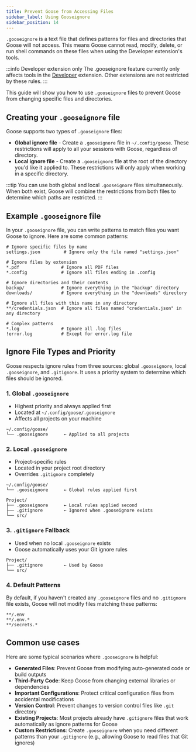 ```yaml
---
title: Prevent Goose from Accessing Files
sidebar_label: Using Gooseignore
sidebar_position: 14
---
```



`.gooseignore` is a text file that defines patterns for files and directories that Goose will not access. This means Goose cannot read, modify, delete, or run shell commands on these files when using the Developer extension's tools.

:::info Developer extension only
The .gooseignore feature currently only affects tools in the [Developer](/docs/tutorials/developer-mcp) extension. Other extensions are not restricted by these rules.
:::

This guide will show you how to use `.gooseignore` files to prevent Goose from changing specific files and directories.

## Creating your `.gooseignore` file

Goose supports two types of `.gooseignore` files:
- **Global ignore file** - Create a `.gooseignore` file in `~/.config/goose`. These restrictions will apply to all your sessions with Goose, regardless of directory.
- **Local ignore file** - Create a `.gooseignore` file at the root of the directory you'd like it applied to. These restrictions will only apply when working in a specific directory.

:::tip
You can use both global and local `.gooseignore` files simultaneously. When both exist, Goose will combine the restrictions from both files to determine which paths are restricted.
:::

## Example `.gooseignore` file

In your `.gooseignore` file, you can write patterns to match files you want Goose to ignore. Here are some common patterns:

```plaintext
# Ignore specific files by name
settings.json         # Ignore only the file named "settings.json"

# Ignore files by extension
*.pdf                # Ignore all PDF files
*.config             # Ignore all files ending in .config

# Ignore directories and their contents
backup/              # Ignore everything in the "backup" directory
downloads/           # Ignore everything in the "downloads" directory

# Ignore all files with this name in any directory
**/credentials.json  # Ignore all files named "credentials.json" in any directory

# Complex patterns
*.log                # Ignore all .log files
!error.log           # Except for error.log file
```

## Ignore File Types and Priority
Goose respects ignore rules from three sources: global `.gooseignore`, local `.gooseignore`, and `.gitignore`. It uses a priority system to determine which files should be ignored. 

### 1. Global `.gooseignore`
- Highest priority and always applied first
- Located at `~/.config/goose/.gooseignore`
- Affects all projects on your machine

```
~/.config/goose/
└── .gooseignore      ← Applied to all projects
```

### 2. Local `.gooseignore`
- Project-specific rules
- Located in your project root directory
- Overrides `.gitignore` completely

```
~/.config/goose/
└── .gooseignore      ← Global rules applied first

Project/
├── .gooseignore      ← Local rules applied second
├── .gitignore        ← Ignored when .gooseignore exists
└── src/
```

### 3. `.gitignore` Fallback
- Used when no local `.gooseignore` exists
- Goose automatically uses your Git ignore rules

```
Project/
├── .gitignore        ← Used by Goose
└── src/
```

### 4. Default Patterns
By default, if you haven't created any `.gooseignore` files and no `.gitignore` file exists, Goose will not modify files matching these patterns:
```plaintext
**/.env
**/.env.*
**/secrets.*
```

## Common use cases

Here are some typical scenarios where `.gooseignore` is helpful:

- **Generated Files**: Prevent Goose from modifying auto-generated code or build outputs
- **Third-Party Code**: Keep Goose from changing external libraries or dependencies
- **Important Configurations**: Protect critical configuration files from accidental modifications
- **Version Control**: Prevent changes to version control files like `.git` directory
- **Existing Projects**: Most projects already have `.gitignore` files that work automatically as ignore patterns for Goose
- **Custom Restrictions**: Create `.gooseignore` when you need different patterns than your `.gitignore` (e.g., allowing Goose to read files that Git ignores)